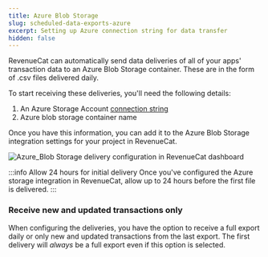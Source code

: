 ```yaml
---
title: Azure Blob Storage
slug: scheduled-data-exports-azure
excerpt: Setting up Azure connection string for data transfer
hidden: false
---
```


RevenueCat can automatically send data deliveries of all of your apps' transaction data to an Azure Blob Storage container. These are in the form of .csv files delivered daily.

To start receiving these deliveries, you'll need the following details:

1. An Azure Storage Account [connection string](https://learn.microsoft.com/en-us/azure/storage/common/storage-configure-connection-string)
2. Azure blob storage container name

Once you have this information, you can add it to the Azure Blob Storage integration settings for your project in RevenueCat.

![Azure_Blob Storage delivery configuration in RevenueCat dashboard](/docs_images/integrations/scheduled-data-exports/azure/integration-config.png)

:::info Allow 24 hours for initial delivery
Once you've configured the Azure storage integration in RevenueCat, allow up to 24 hours before the first file is delivered.
:::

### Receive new and updated transactions only

When configuring the deliveries, you have the option to receive a full export daily or only new and updated transactions from the last export. The first delivery will _always_ be a full export even if this option is selected.
